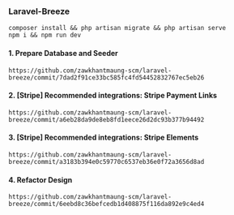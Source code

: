 ### Laravel-Breeze

````
composer install && php artisan migrate && php artisan serve
npm i && npm run dev
````


#### 1. Prepare Database and Seeder
````
https://github.com/zawkhantmaung-scm/laravel-breeze/commit/7dad2f91ce33bc585fc4fd54452832767ec5eb26
````


#### 2. [Stripe] Recommended integrations: Stripe Payment Links
````
https://github.com/zawkhantmaung-scm/laravel-breeze/commit/a6eb28da9de8eb8fd1eece26d2dc93b377b94492
````


#### 3. [Stripe] Recommended integrations: Stripe Elements
````
https://github.com/zawkhantmaung-scm/laravel-breeze/commit/a3183b394e0c59770c6537eb36e0f72a3656d8ad
````


#### 4. Refactor Design
````
https://github.com/zawkhantmaung-scm/laravel-breeze/commit/6eebd8c36befcedb1d408875f116da892e9c4ed4
````

